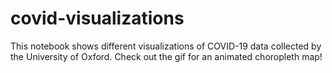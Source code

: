 # covid-visualizations
This notebook shows different visualizations of COVID-19 data collected by the University of Oxford. Check out the gif for an animated choropleth map!
